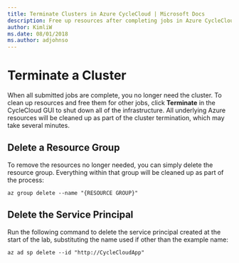 ```yaml
---
title: Terminate Clusters in Azure CycleCloud | Microsoft Docs
description: Free up resources after completing jobs in Azure CycleCloud.
author: KimliW
ms.date: 08/01/2018
ms.author: adjohnso
---
```


# Terminate a Cluster

When all submitted jobs are complete, you no longer need the cluster. To clean up resources and free them for other jobs, click **Terminate** in the CycleCloud GUI to shut down all of the infrastructure. All underlying Azure resources will be cleaned up as part of the cluster termination, which may take several minutes.

## Delete a Resource Group

To remove the resources no longer needed, you can simply delete the resource group. Everything within that group will be cleaned up as part of the process:

```azurecli-interactive
az group delete --name "{RESOURCE GROUP}"
```

## Delete the Service Principal

Run the following command to delete the service principal created at the start of the lab, substituting the name used if other than the example name:

```azurecli-interactive
az ad sp delete --id "http://CycleCloudApp"
```
